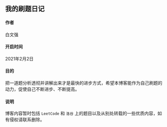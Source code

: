 ## 我的刷题日记

#### 作者

白文强

#### 开启时间

2021年2月2日

#### 目的

把一道题分析透彻并讲解出来才是最快的进步方式，希望本博客能作为自己刷题的动力，促使自己不断进步、不断提高。

#### 说明

博客内容暂时包括 `LeetCode` 和 `洛谷` 上的题目以及从别处转载的一些优质内容，如有侵权请联系删除。